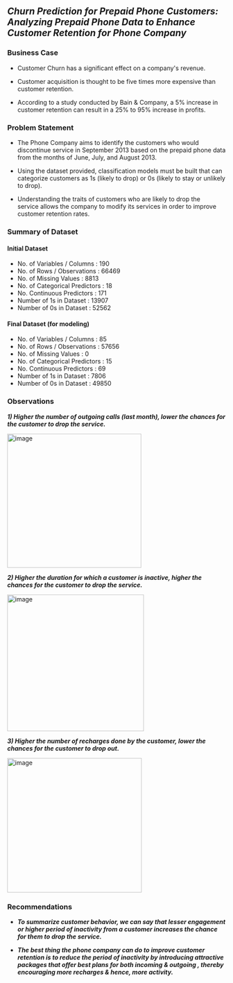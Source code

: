 ## _Churn Prediction for Prepaid Phone Customers: Analyzing Prepaid Phone Data to Enhance Customer Retention for Phone Company_


### **Business Case**

* Customer Churn has a significant effect on a company's revenue.

* Customer acquisition is thought to be five times more expensive than customer retention.

* According to a study conducted by Bain & Company, a 5% increase in customer retention can result in a 25% to 95% increase in profits.


### **Problem Statement**


* The Phone Company aims to identify the customers who would discontinue service in September 2013 based on the prepaid phone data from the months of June, July, and August 2013.

* Using the dataset provided, classification models must be built that can categorize customers as 1s (likely to drop) or 0s (likely to stay or unlikely to drop).

* Understanding the traits of customers who are likely to drop the service allows the company to modify its services in order to improve customer retention rates.




### **Summary of Dataset**

#### **Initial Dataset**

* No. of Variables / Columns : 190
* No. of Rows / Observations : 66469
* No. of Missing Values : 8813
* No. of Categorical Predictors : 18
* No. Continuous Predictors : 171
* Number of 1s in Dataset : 13907
* Number of 0s in Dataset : 52562


#### **Final Dataset (for modeling)**

* No. of Variables / Columns : 85
* No. of Rows / Observations : 57656
* No. of Missing Values : 0
* No. of Categorical Predictors : 15
* No. Continuous Predictors : 69
* Number of 1s in Dataset : 7806
* Number of 0s in Dataset : 49850



### **Observations**



**_1) Higher the number of outgoing calls (last month), lower the chances for the customer to drop the service._**

<img width="309" alt="image" src="https://user-images.githubusercontent.com/70052374/225522286-0d5c8f4d-562d-4a44-9051-c80ec38a89ba.png">






**_2) Higher the duration for which a customer is inactive, higher the chances for the customer to drop the service._**


<img width="315" alt="image" src="https://user-images.githubusercontent.com/70052374/225518899-32cf99b5-a8db-45e7-9eab-f9800e8c6931.png">






**_3) Higher the number of recharges done by the customer, lower the chances for the customer to drop out._**


<img width="310" alt="image" src="https://user-images.githubusercontent.com/70052374/225519459-511785b6-b904-4eec-ae45-0ccd4ac24d29.png">




### **Recommendations**

* **_To summarize customer behavior, we can say that lesser engagement or higher period of inactivity from a customer increases the chance for them to drop the service._**

* **_The best thing the phone company can do to improve customer retention is to reduce the period of inactivity by introducing attractive packages that offer best plans for both incoming & outgoing , thereby encouraging more recharges & hence, more activity._**


